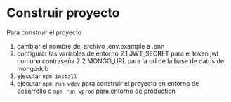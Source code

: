 # Construir proyecto
Para construir el proyecto
1. cambiar el nombre del archivo .env.example a .enn
2. configurar las variables de entorno
2.1 JWT_SECRET para el token jwt con una contraseña
2.2 MONGO_URL para la url de la base de datos de mongoddb
3. ejecutar `npm install`
4. ejecutar `npm run wdev` para construir el proyecto en entorno de desarrollo o `npm run wprod` para entorno de production

